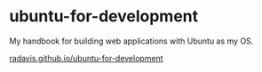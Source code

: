 # ubuntu-for-development

My handbook for building web applications with Ubuntu as my OS.

[radavis.github.io/ubuntu-for-development](radavis.githu.io/ubuntu-for-development)
